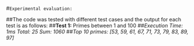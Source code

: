 #`Experimental evaluation:`

##The code was tested with different test cases and the output for each test is as follows: ##**Test 1:** Primes between 1 and 100 ##_Execution Time: 1ms Total: 25 Sum: 1060_ ##_Top 10 primes: [53, 59, 61, 67, 71, 73, 79, 83, 89, 97]_
